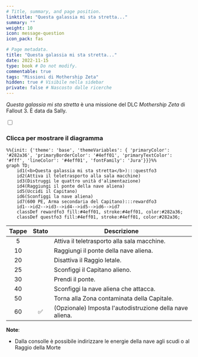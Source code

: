```yaml
---
# Title, summary, and page position.
linktitle: "Questa galassia mi sta stretta..."
summary: ""
weight: 10
icon: message-question
icon_pack: fas

# Page metadata.
title: "Questa galassia mi sta stretta..."
date: 2022-11-15
type: book # Do not modify.
commentable: true
tags: "Missioni di Mothership Zeta"
hidden: true # Visibile nella sidebar
private: false # Nascosto dalle ricerche
---
```



<div class="fo3">

*Questa galassia mi sta stretta* è una missione del DLC *Mothership Zeta* di Fallout 3. È data da Sally.


<section class="chart-collapse">
<input type="checkbox" name="collapse2" id="handle2">
<h3 class="handle">
<label for="handle2">Clicca per mostrare il diagramma</label>
</h3>
<div class="content">

```mermaid
%%{init: {'theme': 'base', 'themeVariables': { 'primaryColor': '#282a36', 'primaryBorderColor': '#4eff01', 'primaryTextColor': '#fff', 'lineColor': '#4eff01', 'fontFamily': 'Jura'}}}%%
graph TD;
    id1(<b>Questa galassia mi sta stretta</b>):::questfo3
    id2(Attiva il teletrasporto alla sala macchine)
    id3(Distruggi le quattro unità d'alimentazione)
    id4(Raggiungi il ponte della nave aliena)
    id5(Uccidi il Capitano)
    id6(Sconfiggi la nave aliena)
    id7(600 PE, Arma secondaria del Capitano):::rewardfo3
    id1-->id2-->id3-->id4-->id5-->id6-->id7
    classDef rewardfo3 fill:#4eff01, stroke:#4eff01, color:#282a36;
    classDef questfo3 fill:#4eff01, stroke:#4eff01, color:#282a36;
```

</div>
</section>

| Tappe |       Stato        | Descrizione                                              |
|:-----:|:------------------:| -------------------------------------------------------- |
|   5   |                    | Attiva il teletrasporto alla sala macchine.              |
|  10   |                    | Raggiungi il ponte della nave aliena.                    |
|  20   |                    | Disattiva il Raggio letale.                              |
|  25   |                    | Sconfiggi il Capitano alieno.                            |
|  30   |                    | Prendi il ponte.                                         |
|  40   |                    | Sconfiggi la nave aliena che attacca.                    |
|  50   |                    | Torna alla Zona contaminata della Capitale.              |
|  60   | :white_check_mark: | (Opzionale) Imposta l'autodistruzione della nave aliena. |





**Note**:
- Dalla consolle è possibile indirizzare le energie della nave agli scudi o al Raggio della Morte




</div>